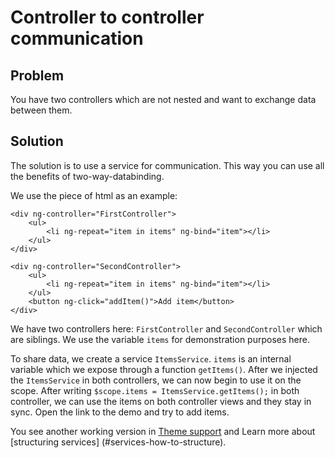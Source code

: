 # Controller to controller communication

## Problem

You have two controllers which are not nested and want to exchange data between them.


## Solution

The solution is to use a service for communication. This way you can use all the benefits of two-way-databinding.

We use the piece of html as an example:

    <div ng-controller="FirstController">
        <ul>
            <li ng-repeat="item in items" ng-bind="item"></li>
        </ul>
    </div>

    <div ng-controller="SecondController">
        <ul>
            <li ng-repeat="item in items" ng-bind="item"></li>
        </ul>
        <button ng-click="addItem()">Add item</button>
    </div>

We have two controllers here: `FirstController` and `SecondController` which are siblings. We use the variable `items`
for demonstration purposes here.

To share data, we create a service `ItemsService`. `items` is an internal variable which we expose through a function
 `getItems()`. After we injected the `ItemsService` in both controllers, we can now begin to use it on the scope.
 After writing `$scope.items = ItemsService.getItems();` in both controller, we can use the items on both controller
 views and they stay in sync. Open the link to the demo and try to add items.

You see another working version in [Theme support](#theme-support) and Learn more about [structuring services]
(#services-how-to-structure).